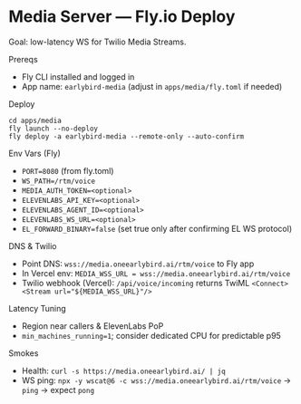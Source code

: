 # Media Server — Fly.io Deploy

Goal: low-latency WS for Twilio Media Streams.

Prereqs
- Fly CLI installed and logged in
- App name: `earlybird-media` (adjust in `apps/media/fly.toml` if needed)

Deploy
```
cd apps/media
fly launch --no-deploy
fly deploy -a earlybird-media --remote-only --auto-confirm
```

Env Vars (Fly)
- `PORT=8080` (from fly.toml)
- `WS_PATH=/rtm/voice`
- `MEDIA_AUTH_TOKEN=<optional>`
- `ELEVENLABS_API_KEY=<optional>`
- `ELEVENLABS_AGENT_ID=<optional>`
- `ELEVENLABS_WS_URL=<optional>`
- `EL_FORWARD_BINARY=false` (set true only after confirming EL WS protocol)

DNS & Twilio
- Point DNS: `wss://media.oneearlybird.ai/rtm/voice` to Fly app
- In Vercel env: `MEDIA_WSS_URL = wss://media.oneearlybird.ai/rtm/voice`
- Twilio webhook (Vercel): `/api/voice/incoming` returns TwiML `<Connect><Stream url="${MEDIA_WSS_URL}"/>`

Latency Tuning
- Region near callers & ElevenLabs PoP
- `min_machines_running=1`; consider dedicated CPU for predictable p95

Smokes
- Health: `curl -s https://media.oneearlybird.ai/ | jq`
- WS ping: `npx -y wscat@6 -c wss://media.oneearlybird.ai/rtm/voice` → `ping` → expect `pong`

